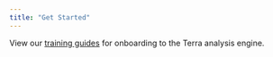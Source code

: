 ```yaml
---
title: "Get Started"
---
```


View our [training guides](/learn) for onboarding to the Terra analysis engine.
